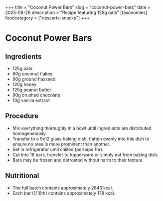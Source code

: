 ﻿+++
title = "Coconut Power Bars"
slug = "coconut-power-bars"
date = 2025-06-26
description = "Recipe featuring 125g oats"
[taxonomies]
  foodcategory = ["desserts-snacks"]
+++

# Coconut Power Bars

## Ingredients
* 125g oats
* 60g coconut flakes
* 60g ground flaxseed
* 120g honey
* 125g peanut butter
* 90g crushed chocolate
* 10g vanilla extract

## Procedure
* Mix everything thoroughly in a bowl until ingredients are distributed homogeneously.
* Transfer to a 9x12 glass baking dish, flatten evenly into this dish to ensure no area is more prominent than another.
* Set in refrigerator until chilled (perhaps 1hr).
* Cut into 16 bars, transfer to tupperware or simply eat from baking dish.
* Bars may be frozen and defrosted without harm to their texture.

## Nutritional
* The full batch contains approximately 2843 kcal.
* Each bar (1/16th) contains approximately 178 kcal.